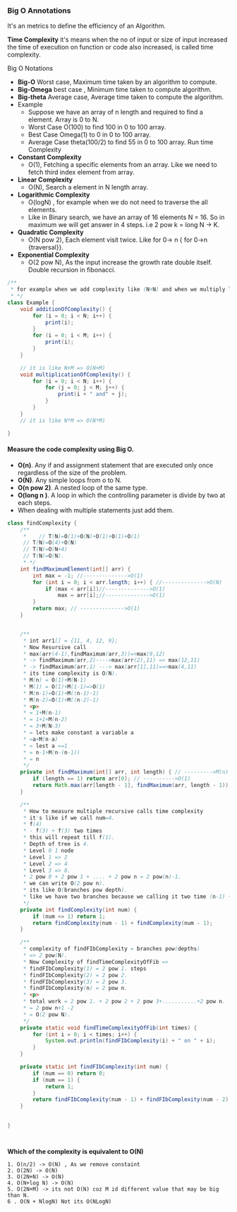 ### Big O Annotations

It's an metrics to define the efficiency of an Algorithm.

**Time Complexity** it's means when the no of input or size of input increased the time of execution on function or code
also increased, is called time complexity.

Big O Notations

- **Big-O** Worst case, Maximum time taken by an algorithm to compute.
- **Big-Omega** best case , Minimum time taken to compute algorithm.
- **Big-theta** Average case, Average time taken to compute the algorithm.
- Example
    - Suppose we have an array of n length and required to find a element. Array is 0 to N.
    - Worst Case O(100) to find 100 in 0 to 100 array.
    - Best Case Omega(1) to 0 in 0 to 100 array.
    - Average Case theta(100/2) to find 55 in 0 to 100 array.
      Run time Complexity
- **Constant Complexity**
    - O(1), Fetching a specific elements from an array. Like we need to fetch third index element from array.
- **Linear Complexity**
    - O(N), Search a element in N length array.
- **Logarithmic Complexity**
    - O(logN) , for example when we do not need to traverse the all elements.
    - Like in Binary search, we have an array of 16 elements N = 16. So in maximum we will get answer in 4 steps. i.e 2
      pow k = long N -> K.
- **Quadratic Complexity**
    - O(N pow 2), Each element visit twice. Like for 0-> n { for 0->n {traversal}}.
- **Exponential Complexity**
    - O(2 pow N), As the input increase the growth rate double itself. Double recursion in fibonacci.

```java
/**
 * for example when we add complexity like (N+N) and when we multiply like (N*N)
 * */
class Example {
    void additionOfComplexity() {
        for (i = 0; i < N; i++) {
            print(i);
        }
        for (i = 0; i < M; i++) {
            print(i);
        }
    }

    // it is like N+M => O(N+M)
    void multiplicationOfComplexity() {
        for (i = 0; i < N; i++) {
            for (j = 0; j < M; j++) {
                print(i + " and" + j);
            }
        }
    }
    // it is like N*M => O(N*M)

}


```

#### Measure the code complexity using Big O.

- **O(n)**. Any if and assignment statement that are executed only once regardless of the size of the problem.
- **O(N)**. Any simple loops from o to N.
- **O(n pow 2)**. A nested loop of the same type.
- **O(long n )**. A loop in which the controlling parameter is divide by two at each steps.
- When dealing with multiple statements just add them.

```java
class findComplexity {
    /**
     *    // T(N)=O(1)+O(N)+O(1)+O(1)+O(1)
     // T(N)=O(4)+O(N)
     // T(N)=O(N+4)
     // T(N)=O(N).
     * */
    int findMaximumElement(int[] arr) {
        int max = -1; //-------------->O(1)
        for (int i = 0; i < arr.length; i++) { //-------------->O(N)
            if (max < arr[i])//-------------->O(1)
                max = arr[i];//-------------->O(1)
        }
        return max; // -------------->O(1)
    }


    /**
     * int arr1[] = {11, 4, 12, 9};
     * Now Resursive call
     * max(arr(4-1),findMaximum(arr,3))=>max(9,12)
     * -> findMaximum(arr,2)---->max(arr(2),11) => max(12,11)
     * -> findMaximum(arr,1) ---> max(arr[1],11)==>max(4,11)
     * its time complexity is O(N).
     * M(n) = O(1)+M(N-1)
     * M(1) = O(1)+M(1-1)=>O(1)
     * M(n-1)=O(1)+M((n-1)-1)
     * M(n-2)=O(1)+M((n-2)-1)
     * <p>
     * = 1+M(n-1)
     * = 1+1+M(n-2)
     * = 3+M(N-3)
     * = lets make constant a variable a
     * =a+M(n-a)
     * = lest a ==1
     * = n-1+M(n-(n-1))
     * = n
     */
    private int findMaximum(int[] arr, int length) { // --------->M(n)
        if (length == 1) return arr[0]; // ---------->O(1)
        return Math.max(arr[length - 1], findMaximum(arr, length - 1));//------>M(n-1)
    }

    /**
     * How to measure multiple recursive calls time complexity
     * it's like if we call num=4.
     * f(4)
     * - f(3) + f(3) two times
     * this will repeat till f(1).
     * Depth of tree is 4.
     * Level 0 1 node
     * Level 1 => 2
     * Level 2 => 4
     * Level 3 => 8.
     * 2 pow 0 + 2 pow 1 + .... + 2 pow n = 2 pow(n)-1.
     * we can write O(2 pow n).
     * its like O(branches pow depth).
     * like we have two branches because we calling it two time (n-1) +(n-1).
     */
    private int findComplexity(int num) {
        if (num <= 1) return 1;
        return findComplexity(num - 1) + findComplexity(num - 1);
    }

    /**
     * complexity of findFIbComplexity = branches pow(depths)
     * => 2 pow(N).
     * Now Complexity of findTimeComplexityOfFib =>
     * findFIbComplexity(1) = 2 pow 1. steps
     * findFIbComplexity(2) = 2 pow 2.
     * findFIbComplexity(3) = 2 pow 3.
     * findFIbComplexity(n) = 2 pow n.
     * <p>
     * total work = 2 pow 1. + 2 pow 2 + 2 pow 3+...........+2 pow n.
     * = 2 pow n+1 -2
     * = O(2 pow N).
     */
    private static void findTimeComplexityOfFib(int times) {
        for (int i = 0; i < times; i++) {
            System.out.println(findFIbComplexity(i) + " on " + i);
        }
    }

    private static int findFIbComplexity(int num) {
        if (num == 0) return 0;
        if (num == 1) {
            return 1;
        }
        return findFIbComplexity(num - 1) + findFIbComplexity(num - 2);
    }
 

}




```

**Which of the complexity is equivalent to O(N)**

```
1. O(n/2) -> O(N) , As we remove constaint
2. O(2N) -> O(N)
3. O(2N+N) -> O(N)
4. O(N+log N) -> O(N)
5. O(2N+M) -> its not O(N) coz M id different value that may be big than N.
6 . O(N + NlogN) Not its O(NLogN)

```
